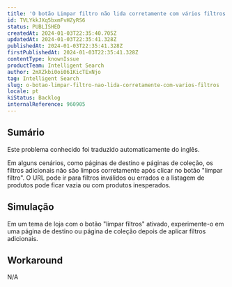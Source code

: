 ```yaml
---
title: 'O botão Limpar filtro não lida corretamente com vários filtros'
id: TVLYkkJXq5bxmFvHZyRS6
status: PUBLISHED
createdAt: 2024-01-03T22:35:40.705Z
updatedAt: 2024-01-03T22:35:41.328Z
publishedAt: 2024-01-03T22:35:41.328Z
firstPublishedAt: 2024-01-03T22:35:41.328Z
contentType: knownIssue
productTeam: Intelligent Search
author: 2mXZkbi0oi061KicTExNjo
tag: Intelligent Search
slug: o-botao-limpar-filtro-nao-lida-corretamente-com-varios-filtros
locale: pt
kiStatus: Backlog
internalReference: 960905
---
```


## Sumário

<div class="alert alert-info">
  <p>Este problema conhecido foi traduzido automaticamente do inglês.</p>
</div>


Em alguns cenários, como páginas de destino e páginas de coleção, os filtros adicionais não são limpos corretamente após clicar no botão "limpar filtro". O URL pode ir para filtros inválidos ou errados e a listagem de produtos pode ficar vazia ou com produtos inesperados.

## Simulação


Em um tema de loja com o botão "limpar filtros" ativado, experimente-o em uma página de destino ou página de coleção depois de aplicar filtros adicionais.



## Workaround


N/A

